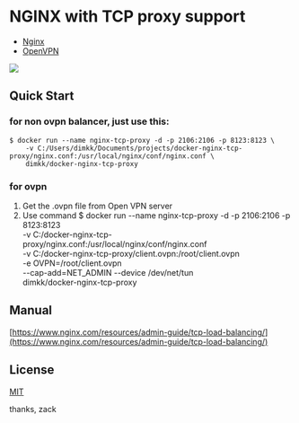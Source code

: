 NGINX with TCP proxy support
============================

- [Nginx](http://nginx.org/)
- [OpenVPN](http://openvpn.org/)

[![](http://dockeri.co/image/dimkk/docker-nginx-tcp-proxy)](https://registry.hub.docker.com/u/dimkk/docker-nginx-tcp-proxy/)

Quick Start
-----------
### for non ovpn balancer, just use this:
    $ docker run --name nginx-tcp-proxy -d -p 2106:2106 -p 8123:8123 \
        -v C:/Users/dimkk/Documents/projects/docker-nginx-tcp-proxy/nginx.conf:/usr/local/nginx/conf/nginx.conf \
        dimkk/docker-nginx-tcp-proxy

### for ovpn 
1. Get the .ovpn file from Open VPN server
2. Use command
    $ docker run --name nginx-tcp-proxy -d -p 2106:2106 -p 8123:8123 \
        -v C:/docker-nginx-tcp-proxy/nginx.conf:/usr/local/nginx/conf/nginx.conf \
        -v C:/docker-nginx-tcp-proxy/client.ovpn:/root/client.ovpn \
        -e OVPN=/root/client.ovpn \
        --cap-add=NET_ADMIN --device /dev/net/tun \
        dimkk/docker-nginx-tcp-proxy

Manual
------

[https://www.nginx.com/resources/admin-guide/tcp-load-balancing/](https://www.nginx.com/resources/admin-guide/tcp-load-balancing/)

License
-------
[MIT](http://yulun.mit-license.org/)

thanks, zack